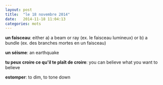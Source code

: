 ```yaml
---
layout: post
title:  "le 18 novembre 2014"
date:   2014-11-18 11:04:13
categories: mots
---
```


**un faisceau**: either a) a beam or ray (ex. le faisceau lumineux) or b) a bundle (ex. des branches mortes en un faisceau)

**un séisme**: an earthquake

**tu peux croire ce qu'il te plaît de croire**: you can believe what you want to believe

**estomper**: to dim, to tone down
